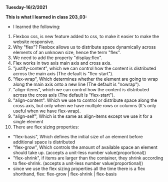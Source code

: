 **Tuesday-16/2/2021**

**This is what I learned in class 203_03:**

* I learned the following:

1. Flexbox css, is new feature added to css, to make it easier to make the website responsive.
2. Why "flex"? Flexbox allows us to distribute space dynamically across elements of an unknown size, hence the term "flex".
3. We need to add the property "display:flex".
4. Flex works in two axis main axis and cross axis.
5. "justify-content", which we can control how the content is distributed across the main axis (The default is "flex-start").
6. "flex-wrap", Which determines whether the element are going to wrap along the main axis onto a new line (The default is "nowrap").
7. "align-items", which we can control how the content is distributed across the cross axis (The default is "flex-start").
8. "align-content". Which we use to control or distribute space along the cross axis, but only when we have multiple rows or columns (It's only useful when we have flex-wrap).
9. "align-self", Which is the same as align-items except we use it for a single element
10. There are flex sizing properties:
  - "flex-basis", Which defines the initial size of an element before additional space is distributed
  - "flex-grow", Which controls the amount of available space an element should take up. (accepts a unit-less number value(proportional))
  - "flex-shrink", if items are larger than the container, they shrink according to flex-shrink. (accepts a unit-less number value(proportional))
  - since we use the flex sizing properties all the time there is a flex shorthand, flex: flex-grow | flex-shrink | flex-basis